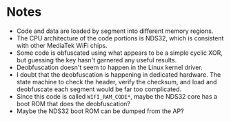 # Notes

* Code and data are loaded by segment into different memory regions.
* The CPU architecture of the code portions is NDS32, which is
  consistent with other MediaTek WiFi chips.
* Some code is obfuscated using what appears to be a simple cyclic XOR,
  but guessing the key hasn't garnered any useful results.
* Deobfuscation doesn't seem to happen in the Linux kernel driver.
* I doubt that the deobfuscation is happening in dedicated hardware. The
  state machine to check the header, verify the checksum, and load and
  deobfuscate each segment would be far too complicated.
* Since this code is called `WIFI_RAM_CODE*`, maybe the NDS32 core has
  a boot ROM that does the deobfuscation?
* Maybe the NDS32 boot ROM can be dumped from the AP?
